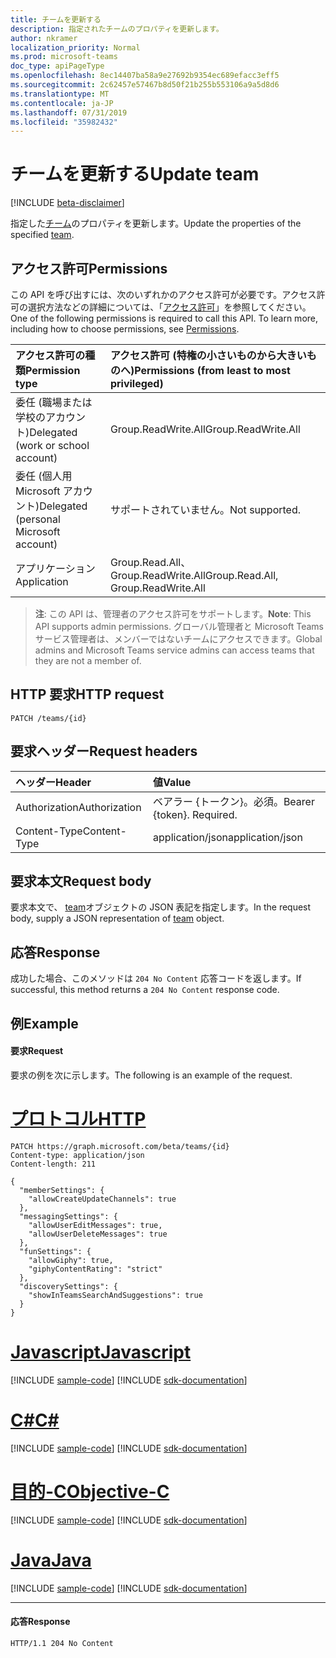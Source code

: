```yaml
---
title: チームを更新する
description: 指定されたチームのプロパティを更新します。
author: nkramer
localization_priority: Normal
ms.prod: microsoft-teams
doc_type: apiPageType
ms.openlocfilehash: 8ec14407ba58a9e27692b9354ec689efacc3eff5
ms.sourcegitcommit: 2c62457e57467b8d50f21b255b553106a9a5d8d6
ms.translationtype: MT
ms.contentlocale: ja-JP
ms.lasthandoff: 07/31/2019
ms.locfileid: "35982432"
---
```

# <a name="update-team"></a><span data-ttu-id="418ab-103">チームを更新する</span><span class="sxs-lookup"><span data-stu-id="418ab-103">Update team</span></span>

[!INCLUDE [beta-disclaimer](../../includes/beta-disclaimer.md)]

<span data-ttu-id="418ab-104">指定した[チーム](../resources/team.md)のプロパティを更新します。</span><span class="sxs-lookup"><span data-stu-id="418ab-104">Update the properties of the specified [team](../resources/team.md).</span></span>

## <a name="permissions"></a><span data-ttu-id="418ab-105">アクセス許可</span><span class="sxs-lookup"><span data-stu-id="418ab-105">Permissions</span></span>
<span data-ttu-id="418ab-p101">この API を呼び出すには、次のいずれかのアクセス許可が必要です。アクセス許可の選択方法などの詳細については、「[アクセス許可](/graph/permissions-reference)」を参照してください。</span><span class="sxs-lookup"><span data-stu-id="418ab-p101">One of the following permissions is required to call this API. To learn more, including how to choose permissions, see [Permissions](/graph/permissions-reference).</span></span>


|<span data-ttu-id="418ab-108">アクセス許可の種類</span><span class="sxs-lookup"><span data-stu-id="418ab-108">Permission type</span></span>      | <span data-ttu-id="418ab-109">アクセス許可 (特権の小さいものから大きいものへ)</span><span class="sxs-lookup"><span data-stu-id="418ab-109">Permissions (from least to most privileged)</span></span>              |
|:--------------------|:---------------------------------------------------------|
|<span data-ttu-id="418ab-110">委任 (職場または学校のアカウント)</span><span class="sxs-lookup"><span data-stu-id="418ab-110">Delegated (work or school account)</span></span> | <span data-ttu-id="418ab-111">Group.ReadWrite.All</span><span class="sxs-lookup"><span data-stu-id="418ab-111">Group.ReadWrite.All</span></span>    |
|<span data-ttu-id="418ab-112">委任 (個人用 Microsoft アカウント)</span><span class="sxs-lookup"><span data-stu-id="418ab-112">Delegated (personal Microsoft account)</span></span> | <span data-ttu-id="418ab-113">サポートされていません。</span><span class="sxs-lookup"><span data-stu-id="418ab-113">Not supported.</span></span>    |
|<span data-ttu-id="418ab-114">アプリケーション</span><span class="sxs-lookup"><span data-stu-id="418ab-114">Application</span></span> | <span data-ttu-id="418ab-115">Group.Read.All、Group.ReadWrite.All</span><span class="sxs-lookup"><span data-stu-id="418ab-115">Group.Read.All, Group.ReadWrite.All</span></span>    |

> <span data-ttu-id="418ab-116">**注**: この API は、管理者のアクセス許可をサポートします。</span><span class="sxs-lookup"><span data-stu-id="418ab-116">**Note**: This API supports admin permissions.</span></span> <span data-ttu-id="418ab-117">グローバル管理者と Microsoft Teams サービス管理者は、メンバーではないチームにアクセスできます。</span><span class="sxs-lookup"><span data-stu-id="418ab-117">Global admins and Microsoft Teams service admins can access teams that they are not a member of.</span></span>

## <a name="http-request"></a><span data-ttu-id="418ab-118">HTTP 要求</span><span class="sxs-lookup"><span data-stu-id="418ab-118">HTTP request</span></span>
<!-- { "blockType": "ignored" } -->
```http
PATCH /teams/{id}
```
## <a name="request-headers"></a><span data-ttu-id="418ab-119">要求ヘッダー</span><span class="sxs-lookup"><span data-stu-id="418ab-119">Request headers</span></span>
| <span data-ttu-id="418ab-120">ヘッダー</span><span class="sxs-lookup"><span data-stu-id="418ab-120">Header</span></span>       | <span data-ttu-id="418ab-121">値</span><span class="sxs-lookup"><span data-stu-id="418ab-121">Value</span></span> |
|:---------------|:--------|
| <span data-ttu-id="418ab-122">Authorization</span><span class="sxs-lookup"><span data-stu-id="418ab-122">Authorization</span></span>  | <span data-ttu-id="418ab-p103">ベアラー {トークン}。必須。</span><span class="sxs-lookup"><span data-stu-id="418ab-p103">Bearer {token}. Required.</span></span>  |
| <span data-ttu-id="418ab-125">Content-Type</span><span class="sxs-lookup"><span data-stu-id="418ab-125">Content-Type</span></span>  | <span data-ttu-id="418ab-126">application/json</span><span class="sxs-lookup"><span data-stu-id="418ab-126">application/json</span></span>  |

## <a name="request-body"></a><span data-ttu-id="418ab-127">要求本文</span><span class="sxs-lookup"><span data-stu-id="418ab-127">Request body</span></span>
<span data-ttu-id="418ab-128">要求本文で、 [team](../resources/team.md)オブジェクトの JSON 表記を指定します。</span><span class="sxs-lookup"><span data-stu-id="418ab-128">In the request body, supply a JSON representation of [team](../resources/team.md) object.</span></span>

## <a name="response"></a><span data-ttu-id="418ab-129">応答</span><span class="sxs-lookup"><span data-stu-id="418ab-129">Response</span></span>

<span data-ttu-id="418ab-130">成功した場合、このメソッドは `204 No Content` 応答コードを返します。</span><span class="sxs-lookup"><span data-stu-id="418ab-130">If successful, this method returns a `204 No Content` response code.</span></span>

## <a name="example"></a><span data-ttu-id="418ab-131">例</span><span class="sxs-lookup"><span data-stu-id="418ab-131">Example</span></span>
#### <a name="request"></a><span data-ttu-id="418ab-132">要求</span><span class="sxs-lookup"><span data-stu-id="418ab-132">Request</span></span>
<span data-ttu-id="418ab-133">要求の例を次に示します。</span><span class="sxs-lookup"><span data-stu-id="418ab-133">The following is an example of the request.</span></span>

# <a name="httptabhttp"></a>[<span data-ttu-id="418ab-134">プロトコル</span><span class="sxs-lookup"><span data-stu-id="418ab-134">HTTP</span></span>](#tab/http)
<!-- {
  "blockType": "request",
  "name": "update_team"
}-->
```http
PATCH https://graph.microsoft.com/beta/teams/{id}
Content-type: application/json
Content-length: 211

{  
  "memberSettings": {
    "allowCreateUpdateChannels": true
  },
  "messagingSettings": {
    "allowUserEditMessages": true,
    "allowUserDeleteMessages": true
  },
  "funSettings": {
    "allowGiphy": true,
    "giphyContentRating": "strict"
  },
  "discoverySettings": {
    "showInTeamsSearchAndSuggestions": true
  }
}
```
# <a name="javascripttabjavascript"></a>[<span data-ttu-id="418ab-135">Javascript</span><span class="sxs-lookup"><span data-stu-id="418ab-135">Javascript</span></span>](#tab/javascript)
[!INCLUDE [sample-code](../includes/snippets/javascript/update-team-javascript-snippets.md)]
[!INCLUDE [sdk-documentation](../includes/snippets/snippets-sdk-documentation-link.md)]

# <a name="ctabcsharp"></a>[<span data-ttu-id="418ab-136">C#</span><span class="sxs-lookup"><span data-stu-id="418ab-136">C#</span></span>](#tab/csharp)
[!INCLUDE [sample-code](../includes/snippets/csharp/update-team-csharp-snippets.md)]
[!INCLUDE [sdk-documentation](../includes/snippets/snippets-sdk-documentation-link.md)]

# <a name="objective-ctabobjc"></a>[<span data-ttu-id="418ab-137">目的-C</span><span class="sxs-lookup"><span data-stu-id="418ab-137">Objective-C</span></span>](#tab/objc)
[!INCLUDE [sample-code](../includes/snippets/objc/update-team-objc-snippets.md)]
[!INCLUDE [sdk-documentation](../includes/snippets/snippets-sdk-documentation-link.md)]

# <a name="javatabjava"></a>[<span data-ttu-id="418ab-138">Java</span><span class="sxs-lookup"><span data-stu-id="418ab-138">Java</span></span>](#tab/java)
[!INCLUDE [sample-code](../includes/snippets/java/update-team-java-snippets.md)]
[!INCLUDE [sdk-documentation](../includes/snippets/snippets-sdk-documentation-link.md)]

---

#### <a name="response"></a><span data-ttu-id="418ab-139">応答</span><span class="sxs-lookup"><span data-stu-id="418ab-139">Response</span></span>
<!-- {
  "blockType": "response",
  "truncated": true,
  "@odata.type": "microsoft.graph.team"
} -->
```http
HTTP/1.1 204 No Content
```

<!-- uuid: 8fcb5dbc-d5aa-4681-8e31-b001d5168d79
2015-10-25 14:57:30 UTC -->
<!--
{
  "type": "#page.annotation",
  "description": "Update Team",
  "keywords": "",
  "section": "documentation",
  "tocPath": "",
  "suppressions": [
  ]
}
-->
